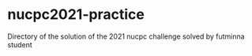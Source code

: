# nucpc2021-practice
Directory of the solution of the 2021 nucpc challenge solved by futminna student
